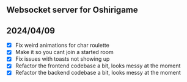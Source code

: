 ## Websocket server for Oshirigame

## 2024/04/09

- [x] Fix weird animations for char roulette
- [x] Make it so you cant join a started room
- [x] Fix issues with toasts not showing up
- [x] Refactor the frontend codebase a bit, looks messy at the moment
- [x] Refactor the backend codebase a bit, looks messy at the moment
